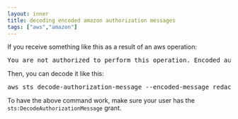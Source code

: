 ```yaml
---
layout: inner
title: decoding encoded amazon authorization messages
tags: ["aws","amazon"]
---
```

If you receive something like this as a result of an aws operation:
<pre>
You are not authorized to perform this operation. Encoded authorization failure message: (redacted)
</pre>

Then, you can decode it like this:
<pre>
aws sts decode-authorization-message --encoded-message redacted
</pre>

To have the above command work, make sure your user has the `sts:DecodeAuthorizationMessage` grant.
